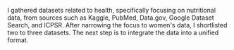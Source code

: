 I gathered datasets related to health, specifically focusing on nutritional data, from sources such as Kaggle, PubMed, Data.gov, Google Dataset Search, and ICPSR. 
After narrowing the focus to women's data, I shortlisted two to three datasets. 
The next step is to integrate the data into a unified format.
